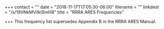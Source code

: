 +++
contact = ""
date = "2016-11-17T17:05:30-06:00"
filename = ""
linkdest = "/s/19VNkMViIkISmH8"
title = "RRRA ARES Frequencies"

+++
This frequency list supersedes Appendix B in the RRRA ARES Manual.
